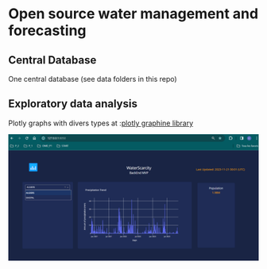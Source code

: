 # Open source water management and forecasting

## Central Database 
One central database (see data folders in this repo)

## Exploratory data analysis

Plotly graphs with divers types at :[plotly graphine library](https://plotly.com/python/) 

![front](assets/front_test.png) 
